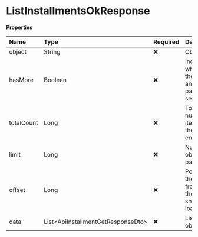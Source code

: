 # ListInstallmentsOkResponse

**Properties**

| Name       | Type                                 | Required | Description                                                 |
| :--------- | :----------------------------------- | :------- | :---------------------------------------------------------- |
| object     | String                               | ❌       | Object type                                                 |
| hasMore    | Boolean                              | ❌       | Indicates whether there is another page to be searched      |
| totalCount | Long                                 | ❌       | Total number of items for the filters entered               |
| limit      | Long                                 | ❌       | Number of objects per page                                  |
| offset     | Long                                 | ❌       | Position of the object from which the page should be loaded |
| data       | List\<ApiInstallmentGetResponseDto\> | ❌       | List of objects                                             |

<!-- This file was generated by liblab | https://liblab.com/ -->

